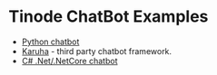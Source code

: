 # Tinode ChatBot Examples

* [Python chatbot](python/)
* [Karuha](https://github.com/Visecy/Karuha) - third party chatbot framework.
* [C# .Net/.NetCore chatbot](https://github.com/cahtio/csharpbot)
